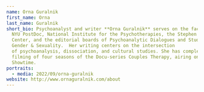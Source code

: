 ```yaml
---
name: Orna Guralnik
first_name: Orna
last_name: Guralnik
short_bio: Psychoanalyst and writer **Orna Guralnik** serves on the faculty of
  NYU PostDoc, National Institute for the Psychotherapies, the Stephen Mitchel
  Center, and the editorial boards of Psychoanalytic Dialogues and Studies in
  Gender & Sexuality.  Her writing centers on the intersection
  of psychoanalysis, dissociation, and cultural studies. She has completed the
  filming of four seasons of the Docu-series Couples Therapy, airing on
  Showtime.
portraits:
  - media: 2022/09/orna-guralnik
website: http://www.ornaguralnik.com/about
---
```

